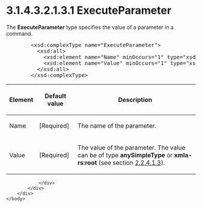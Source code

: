 <html dir="LTR" xmlns:mshelp="http://msdn.microsoft.com/mshelp" xmlns:ddue="http://ddue.schemas.microsoft.com/authoring/2003/5" xmlns:xlink="http://www.w3.org/1999/xlink" xmlns:tool="http://www.microsoft.com/tooltip">
    <head>
        <meta http-equiv="Content-Type" content="text/html; CHARSET=utf-8"></meta>
        <meta name="save" content="history"></meta>
        <title>3.1.4.3.2.1.3.1 ExecuteParameter</title>
        <xml>
            <mshelp:toctitle title="3.1.4.3.2.1.3.1 ExecuteParameter"></mshelp:toctitle>
            <mshelp:rltitle title="[MS-SSAS]: ExecuteParameter"></mshelp:rltitle>
            <mshelp:keyword index="A" term="18464f0e-5daa-46f8-bd17-b38ecb8a33bb"></mshelp:keyword>
            <mshelp:attr name="DCSext.ContentType" value="open specification"></mshelp:attr>
            <mshelp:attr name="AssetID" value="18464f0e-5daa-46f8-bd17-b38ecb8a33bb"></mshelp:attr>
            <mshelp:attr name="TopicType" value="kbRef"></mshelp:attr>
            <mshelp:attr name="DCSext.Title" value="[MS-SSAS]: ExecuteParameter" />
        </xml>
    </head>
    <body>
        <div id="header">
            <h1 class="heading">3.1.4.3.2.1.3.1 ExecuteParameter</h1>
        </div>
        <div id="mainSection">
            <div id="mainBody">
                <div id="allHistory" class="saveHistory"></div>
                <div id="sectionSection0" class="section" name="collapseableSection">
                    

<p>The <b>ExecuteParameter</b> type specifies the value of a
parameter in a command.</p>

<dl>
<dd>
<div><pre>   &lt;xsd:complexType name=&quot;ExecuteParameter&quot;&gt;
     &lt;xsd:all&gt;
       &lt;xsd:element name=&quot;Name&quot; minOccurs=&quot;1&quot; type=&quot;xsd:string&quot; /&gt;
       &lt;xsd:element name=&quot;Value&quot; minOccurs=&quot;1&quot; type=&quot;xsd:anyType&quot; /&gt;
     &lt;/xsd:all&gt;
   &lt;/xsd:complexType&gt;
</pre></div>
</dd></dl>

<table>
 <thead>
  <tr>
   <th>
   <p>Element</p>
   </th>
   <th>
   <p>Default value</p>
   </th>
   <th>
   <p>Description</p>
   </th>
  </tr>
 </thead>
 <tr>
  <td>
  <p>Name</p>
  </td>
  <td>
  <p>[Required]</p>
  </td>
  <td>
  <p>The name of the parameter.</p>
  </td>
 </tr>
 <tr>
  <td>
  <p>Value</p>
  </td>
  <td>
  <p>[Required]</p>
  </td>
  <td>
  <p>The value of the parameter. The value can be of type <b>anySimpleType</b>
  or <b>xmla-rs:root</b> (see section <a href="860014a9-5c85-4f38-bd6b-3c5c1d4403a1.htm">2.2.4.1.3</a>).</p>
  </td>
 </tr>
</table>

<p> </p>


                </div>
            </div>
        </div>
    </body>
</html>